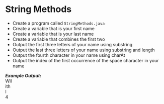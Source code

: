 # String Methods

- Create a program called `StringMethods.java`
- Create a variable that is your first name
- Create a variable that is your last name
- Create a variable that combines the first two
- Output the first three letters of your name using substring
- Output the last three letters of your name using substring and length
- Output the fourth character in your name using charAt
- Output the index of the first occurrence of the space character in your name

***Example Output:***\
Wil\
ith\
l\
4
